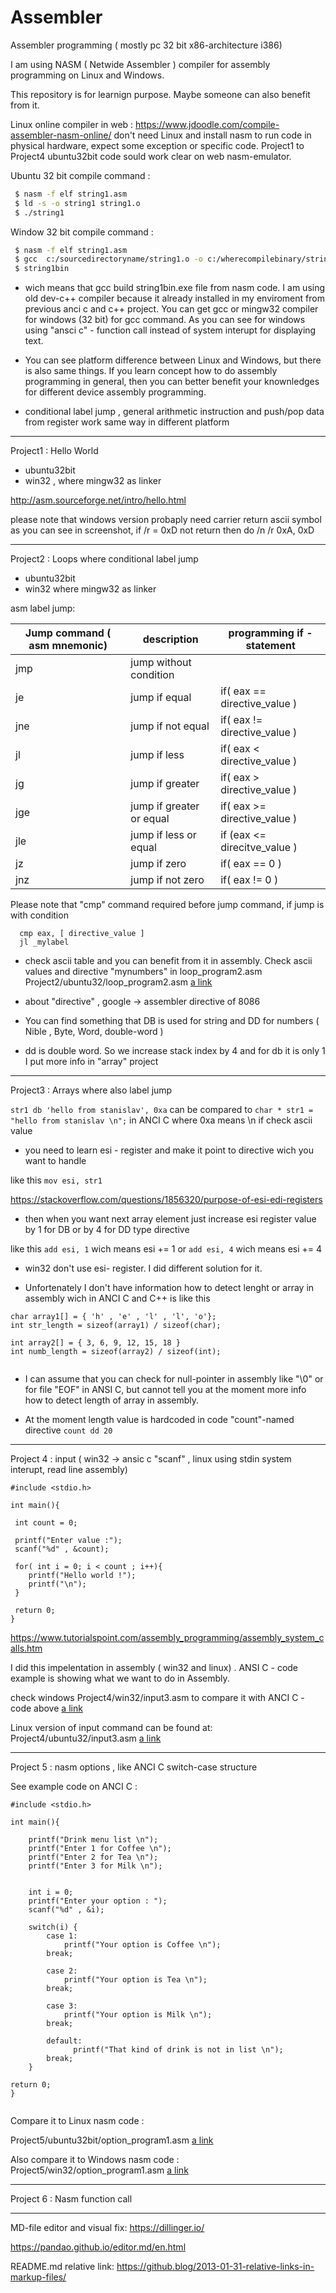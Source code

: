 # Assembler
Assembler programming ( mostly pc 32 bit x86-architecture i386)


I am using NASM ( Netwide Assembler ) compiler for assembly programming on Linux and Windows.

This repository is for learnign purpose. Maybe someone can also benefit from it.


Linux online compiler in web : 
https://www.jdoodle.com/compile-assembler-nasm-online/
don't need Linux and install nasm to run code in physical hardware, expect some exception or specific code.
Project1 to Project4 ubuntu32bit code sould work clear on web nasm-emulator.


Ubuntu 32 bit compile command  : 
```sh
 $ nasm -f elf string1.asm
 $ ld -s -o string1 string1.o
 $ ./string1
```

Window 32 bit compile command : 
```sh
 $ nasm -f elf string1.asm
 $ gcc  c:/sourcedirectoryname/string1.o -o c:/wherecompilebinary/string1bin
 $ string1bin
```

- wich means that gcc build string1bin.exe file from nasm code. I am using old dev-c++ compiler because it already installed 
in my enviroment from previous anci c and c++ project. You can get gcc or mingw32 compiler for windows (32 bit) for gcc command.
As you can see for windows using "ansci c" - function call instead of system interupt for displaying text.

- You can see platform difference between Linux and Windows, but there is also same things. If you learn concept how to do assembly programming 
in general, then you can better benefit your knownledges for different device assembly programming.

- conditional label jump , general arithmetic instruction and push/pop data from register work same way in different platform

   

------------------------------------------   

Project1 : Hello World 
  - ubuntu32bit  
  - win32 , where mingw32 as linker

http://asm.sourceforge.net/intro/hello.html

please note that windows version probaply need carrier return ascii symbol as you can see in screenshot, if
/r = 0xD  not return then do  /n /r  0xA, 0xD

------------------------------------------

Project2 : Loops where conditional label jump
  - ubuntu32bit
  - win32 where mingw32 as linker

 asm label jump:


| Jump command ( asm mnemonic)  | description | programming if - statement |
| ----------------------------- | ------------- |----------------------------|
| jmp                           | jump without condition | 		     | 
| je  				| jump if  equal  | if( eax == directive_value ) | 
| jne  				| jump if not equal  | if( eax != directive_value ) |
| jl             | jump if less |      if( eax < directive_value )  |
| jg | jump if greater |     		if( eax > directive_value )  | 
| jge | jump if greater or equal |  	if( eax >= directive_value ) |
| jle | jump if less or equal |  	if (eax <= direcitve_value ) | 
| jz | jump if zero |       		if( eax == 0 ) |
 | jnz | jump if not zero |   		if( eax != 0 ) |



 Please note that "cmp" command required before jump command, if jump is with condition

```
  cmp eax, [ directive_value ]
  jl _mylabel
```

 - check ascii table and you can benefit from it in assembly. Check ascii values and directive "mynumbers" in loop_program2.asm
Project2/ubuntu32/loop_program2.asm
[a link](Project2/ubuntu32bit/loop_program2.asm)


 - about "directive" , google -> assembler directive of 8086
 
 
 - You can find something that DB is used for string and DD for numbers
 ( Nible , Byte, Word, double-word )
 - dd is double word. So we increase stack index by 4 and for db it is only 1
 I put more info in "array" project

 ------------------------------------------

Project3 : Arrays where also label jump 

  
```str1 db 'hello from stanislav', 0xa``` can be compared to 
``` char * str1 = "hello from stanislav \n"; ``` in ANCI C where 0xa means \n if check ascii value



  - you need to learn esi - register and make it point to directive wich you want to handle

   like this ``` mov esi, str1  ```

   https://stackoverflow.com/questions/1856320/purpose-of-esi-edi-registers

  - then when you want next array element just increase esi register value by 1 for DB or by 4 for DD type directive

   like this ```add esi, 1```  wich means esi += 1  or ``` add esi, 4 ``` wich means esi += 4  

  - win32 don't use esi- register. I did different solution for it. 

   - Unfortenately I don't have information how to detect lenght or array in assembly wich in
    ANCI C and C++ is like this   

   ```
   char array1[] = { 'h' , 'e' , 'l' , 'l', 'o'};	
   int str_length = sizeof(array1) / sizeof(char);

   int array2[] = { 3, 6, 9, 12, 15, 18 }
   int numb_length = sizeof(array2) / sizeof(int);
       
   ```

  - I can assume that you can check for null-pointer in assembly like "\0" or for file "EOF" in ANSI C, but 
   cannot tell you at the moment more info how to detect length of array in assembly.

  - At the moment length value is hardcoded in code  "count"-named directive  ```count dd 20``` 


------------------------------------------

Project 4 : input ( win32 -> ansic c "scanf" , linux using stdin system interupt, read line assembly)


```
#include <stdio.h>

int main(){

 int count = 0;

 printf("Enter value :");
 scanf("%d" , &count);

 for( int i = 0; i < count ; i++){
    printf("Hello world !");
    printf("\n");
 }

 return 0;
}

```

https://www.tutorialspoint.com/assembly_programming/assembly_system_calls.htm


I did this impelentation in assembly ( win32 and linux) . ANSI C - code example is showing what we want to do in Assembly. 

check windows Project4/win32/input3.asm to compare it with ANCI C - code above
[a link](Project4/win32/input3.asm)

Linux version of input command can be found at:
Project4/ubuntu32/input3.asm
[a link](Project4/ubuntu32bit/input3.asm)

------------------------------------------

Project 5 : nasm options , like ANCI C switch-case structure

See example code on ANCI C :


```
#include <stdio.h>

int main(){

	printf("Drink menu list \n");
	printf("Enter 1 for Coffee \n");
	printf("Enter 2 for Tea \n");
	printf("Enter 3 for Milk \n");
	

	int i = 0;
	printf("Enter your option : ");
	scanf("%d" , &i);
	
	switch(i) {
		case 1: 
			printf("Your option is Coffee \n");
		break;
	
		case 2:
			printf("Your option is Tea \n");
		break;
	
		case 3:
			printf("Your option is Milk \n");
		break;
		
		default:
		      printf("That kind of drink is not in list \n");	
		break;
	}	

return 0;
}


```
Compare it to Linux nasm code :

Project5/ubuntu32bit/option_program1.asm
[a link](Project5/ubuntu32bit/option_program1.asm)

Also compare it to Windows nasm code :
Project5/win32/option_program1.asm
[a link](Project5/win32/option_program1.asm)


------------------------------------------

Project 6 : Nasm function call  

------------------------------------------

MD-file editor and visual fix:
https://dillinger.io/

https://pandao.github.io/editor.md/en.html

README.md relative link:
https://github.blog/2013-01-31-relative-links-in-markup-files/


